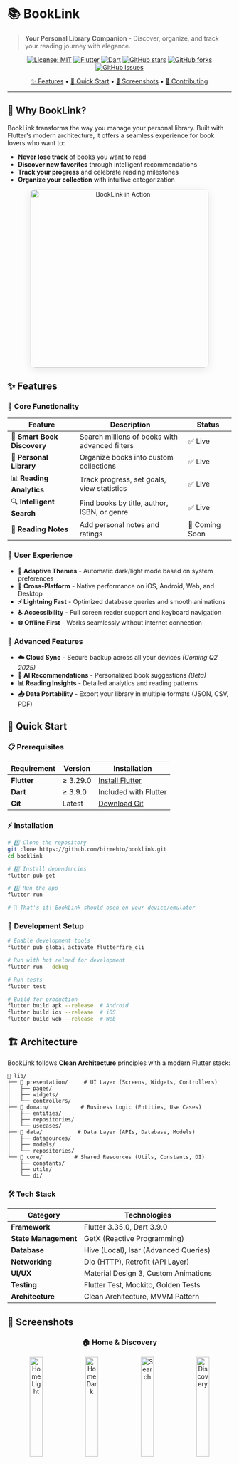 # 📚 BookLink
> **Your Personal Library Companion** - Discover, organize, and track your reading journey with elegance.

<div align="center">

[![License: MIT](https://img.shields.io/badge/License-MIT-yellow.svg)](https://opensource.org/licenses/MIT)
[![Flutter](https://img.shields.io/badge/Flutter-3.35.0-02569B?logo=flutter&logoColor=white)](https://flutter.dev/)
[![Dart](https://img.shields.io/badge/Dart-3.9.0-0175C2?logo=dart&logoColor=white)](https://dart.dev/)
[![GitHub stars](https://img.shields.io/github/stars/birmehto/booklink?style=for-the-badge&logo=github)](https://github.com/birmehto/booklink/stargazers)
[![GitHub forks](https://img.shields.io/github/forks/birmehto/booklink?style=for-the-badge&logo=github)](https://github.com/birmehto/booklink/network)
[![GitHub issues](https://img.shields.io/github/issues/birmehto/booklink?style=for-the-badge&logo=github)](https://github.com/birmehto/booklink/issues)

[✨ Features](#-features) • [🚀 Quick Start](#-quick-start) • [📸 Screenshots](#-screenshots) • [🤝 Contributing](#-contributing)

</div>

---

## 🌟 Why BookLink?

BookLink transforms the way you manage your personal library. Built with Flutter's modern architecture, it offers a seamless experience for book lovers who want to:

- **Never lose track** of books you want to read
- **Discover new favorites** through intelligent recommendations  
- **Track your progress** and celebrate reading milestones
- **Organize your collection** with intuitive categorization

<div align="center">
  <img src="screenshots/app-preview.gif" alt="BookLink in Action" width="400" style="border-radius: 10px; box-shadow: 0 4px 20px rgba(0,0,0,0.1);">
</div>

## ✨ Features

### 🎯 **Core Functionality**
| Feature | Description | Status |
|---------|-------------|--------|
| 📖 **Smart Book Discovery** | Search millions of books with advanced filters | ✅ Live |
| 💾 **Personal Library** | Organize books into custom collections | ✅ Live |
| 📊 **Reading Analytics** | Track progress, set goals, view statistics | ✅ Live |
| 🔍 **Intelligent Search** | Find books by title, author, ISBN, or genre | ✅ Live |
| 📝 **Reading Notes** | Add personal notes and ratings | 🚧 Coming Soon |

### 🎨 **User Experience**
- **🌙 Adaptive Themes** - Automatic dark/light mode based on system preferences
- **📱 Cross-Platform** - Native performance on iOS, Android, Web, and Desktop
- **⚡ Lightning Fast** - Optimized database queries and smooth animations
- **♿ Accessibility** - Full screen reader support and keyboard navigation
- **🌐 Offline First** - Works seamlessly without internet connection

### 🔧 **Advanced Features**
- **☁️ Cloud Sync** - Secure backup across all your devices *(Coming Q2 2025)*
- **🤖 AI Recommendations** - Personalized book suggestions *(Beta)*
- **📊 Reading Insights** - Detailed analytics and reading patterns
- **📤 Data Portability** - Export your library in multiple formats (JSON, CSV, PDF)

## 🚀 Quick Start

### 📋 Prerequisites

| Requirement | Version | Installation |
|-------------|---------|--------------|
| **Flutter** | ≥ 3.29.0 | [Install Flutter](https://flutter.dev/docs/get-started/install) |
| **Dart** | ≥ 3.9.0 | Included with Flutter |
| **Git** | Latest | [Download Git](https://git-scm.com/downloads) |

### ⚡ Installation

```bash
# 1️⃣ Clone the repository
git clone https://github.com/birmehto/booklink.git
cd booklink

# 2️⃣ Install dependencies
flutter pub get

# 3️⃣ Run the app
flutter run

# 🎉 That's it! BookLink should open on your device/emulator
```

### 🔧 Development Setup

```bash
# Enable development tools
flutter pub global activate flutterfire_cli

# Run with hot reload for development
flutter run --debug

# Run tests
flutter test

# Build for production
flutter build apk --release  # Android
flutter build ios --release  # iOS
flutter build web --release  # Web
```

## 🏗️ Architecture

BookLink follows **Clean Architecture** principles with a modern Flutter stack:

```
📁 lib/
├── 🎨 presentation/     # UI Layer (Screens, Widgets, Controllers)
│   ├── pages/
│   ├── widgets/
│   └── controllers/
├── 🧠 domain/          # Business Logic (Entities, Use Cases)
│   ├── entities/
│   ├── repositories/
│   └── usecases/
├── 💾 data/           # Data Layer (APIs, Database, Models)
│   ├── datasources/
│   ├── models/
│   └── repositories/
└── 🔧 core/          # Shared Resources (Utils, Constants, DI)
    ├── constants/
    ├── utils/
    └── di/
```

### 🛠️ Tech Stack

| Category | Technologies |
|----------|-------------|
| **Framework** | Flutter 3.35.0, Dart 3.9.0 |
| **State Management** | GetX (Reactive Programming) |
| **Database** | Hive (Local), Isar (Advanced Queries) |
| **Networking** | Dio (HTTP), Retrofit (API Layer) |
| **UI/UX** | Material Design 3, Custom Animations |
| **Testing** | Flutter Test, Mockito, Golden Tests |
| **Architecture** | Clean Architecture, MVVM Pattern |

## 📸 Screenshots

<div align="center">
  
### 🏠 Home & Discovery
<img src="screenshots/home-light.png" width="24%" alt="Home Light">
<img src="screenshots/home-dark.png" width="24%" alt="Home Dark">
<img src="screenshots/search.png" width="24%" alt="Search">
<img src="screenshots/discovery.png" width="24%" alt="Discovery">

### 📖 Book Management  
<img src="screenshots/book-details.png" width="24%" alt="Book Details">
<img src="screenshots/library.png" width="24%" alt="My Library">
<img src="screenshots/collections.png" width="24%" alt="Collections">
<img src="screenshots/reading-progress.png" width="24%" alt="Progress">

### 📊 Analytics & Settings
<img src="screenshots/statistics.png" width="24%" alt="Statistics">
<img src="screenshots/goals.png" width="24%" alt="Reading Goals">
<img src="screenshots/settings.png" width="24%" alt="Settings">
<img src="screenshots/profile.png" width="24%" alt="Profile">

</div>

## 📈 Roadmap

### 🎯 **Version 2.0** *(Q2 2025)*
- [ ] **Cloud Synchronization** - Multi-device sync with Firebase
- [ ] **Social Features** - Share reading progress with friends
- [ ] **Advanced Analytics** - Detailed reading insights and trends
- [ ] **Book Clubs** - Create and join reading communities

### 🎯 **Version 2.5** *(Q3 2025)*
- [ ] **AI Recommendations** - Machine learning-powered suggestions
- [ ] **Audio Integration** - Connect with Audible and other services
- [ ] **Reading Challenges** - Gamification and achievement system
- [ ] **Book Scanner** - OCR-based book addition via camera

### 🎯 **Version 3.0** *(Q4 2025)*
- [ ] **AR Book Scanner** - Augmented reality book recognition
- [ ] **Advanced Search** - Natural language book discovery
- [ ] **Multi-language** - Support for 15+ languages
- [ ] **Desktop Apps** - Native Windows, macOS, and Linux versions

## 🤝 Contributing

We ❤️ contributions! Whether you're a Flutter expert or just getting started, there are many ways to help:

### 🌟 **Ways to Contribute**
- 🐛 **Report Bugs** - Help us squash those pesky issues
- 💡 **Suggest Features** - Share your amazing ideas
- 🔧 **Code Contributions** - Submit pull requests
- 📖 **Documentation** - Improve our guides and docs
- 🌍 **Translations** - Help us go global
- 🎨 **Design** - Create mockups and UI improvements

### 🔄 **Contribution Process**

1. **🍴 Fork** the repository
2. **🌿 Create** your feature branch
   ```bash
   git checkout -b feature/amazing-feature
   ```
3. **✏️ Commit** your changes
   ```bash
   git commit -m 'Add some amazing feature'
   ```
4. **🚀 Push** to the branch
   ```bash
   git push origin feature/amazing-feature
   ```
5. **📬 Open** a Pull Request

### 📋 **Contribution Guidelines**

Before contributing, please read our:
- [Code of Conduct](.github/CODE_OF_CONDUCT.md)
- [Contributing Guidelines](.github/CONTRIBUTING.md)
- [Style Guide](.github/STYLE_GUIDE.md)

## 🆘 Support & Community

### 💬 **Get Help**
- 📚 **Documentation**: [docs.booklink.dev](https://docs.booklink.dev)
- 🐛 **Bug Reports**: [GitHub Issues](https://github.com/birmehto/booklink/issues)
- 💡 **Feature Requests**: [GitHub Discussions](https://github.com/birmehto/booklink/discussions)
- 💬 **Community Chat**: [Discord Server](https://discord.gg/booklink)

### 🏷️ **Using BookLink?**
We'd love to hear about it! Tag us on social media or add the "booklink" topic to your repository.

## 🙏 Acknowledgments

Special thanks to these amazing resources and contributors:

| Resource | Description |
|----------|-------------|
| [📚 Open Library](https://openlibrary.org/) | Comprehensive book database and API |
| [🎨 Material Design](https://material.io/) | Beautiful design system and guidelines |
| [🚀 Flutter Community](https://flutter.dev/community) | Outstanding packages and support |
| [💫 Lottie](https://lottiefiles.com/) | Stunning animations and micro-interactions |
| [🎯 Our Contributors](https://github.com/birmehto/booklink/graphs/contributors) | Amazing developers making BookLink better |

## 📊 Project Stats

<div align="center">

![GitHub Stats](https://github-readme-stats.vercel.app/api?username=birmehto&repo=booklink&show_icons=true&theme=radical)

[![Activity Graph](https://github-readme-activity-graph.vercel.app/graph?username=birmehto&theme=react-dark&custom_title=BookLink%20Development%20Activity)](https://github.com/birmehto/booklink)

</div>

## 📄 License

This project is licensed under the **MIT License** - see the [LICENSE](LICENSE) file for details.

```
MIT License - feel free to use BookLink in your own projects!
```

## 📞 Contact & Social

<div align="center">

**Let's connect and build amazing things together!**

[![Email](https://img.shields.io/badge/Email-contact@booklink.dev-D14836?style=for-the-badge&logo=gmail&logoColor=white)](mailto:contact@booklink.dev)
[![Twitter](https://img.shields.io/badge/Twitter-@birmehto-1DA1F2?style=for-the-badge&logo=twitter&logoColor=white)](https://twitter.com/birmehto)
[![LinkedIn](https://img.shields.io/badge/LinkedIn-Connect-0077B5?style=for-the-badge&logo=linkedin&logoColor=white)](https://linkedin.com/in/birmehto)
[![Website](https://img.shields.io/badge/Website-booklink.dev-4285F4?style=for-the-badge&logo=google-chrome&logoColor=white)](https://booklink.dev)

</div>

---

<div align="center">

### 🌟 **Star History**

[![Star History Chart](https://api.star-history.com/svg?repos=birmehto/booklink&type=Timeline)](https://star-history.com/#birmehto/booklink&Timeline)

**Made with ❤️ by the BookLink Team**

</div>